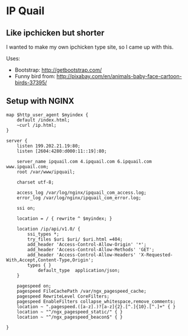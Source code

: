 # IP Quail #

## Like ipchicken but shorter ##

I wanted to make my own ipchicken type site, so I came up with this.

Uses:

*	Bootstrap: http://getbootstrap.com/
*	Funny bird from: http://pixabay.com/en/animals-baby-face-cartoon-birds-37395/

## Setup with NGINX ##


```
map $http_user_agent $myindex {
	default /index.html;
	~curl /ip.html;
}

server {
	listen 199.202.21.19:80; 
	listen [2604:4280:d000:11::19]:80;

	server_name ipquail.com 4.ipquail.com 6.ipquail.com www.ipquail.com;
	root /var/www/ipquail;

	charset utf-8;

	access_log /var/log/nginx/ipquail_com_access.log;
	error_log /var/log/nginx/ipquail_com_error.log;

	ssi on;

	location = / { rewrite ^ $myindex; }

	location /ip/api/v1.0/ {
		ssi_types *;
		try_files $uri $uri/ $uri.html =404;
		add_header 'Access-Control-Allow-Origin' '*';
		add_header 'Access-Control-Allow-Methods' 'GET';
		add_header 'Access-Control-Allow-Headers' 'X-Requested-With,Accept,Content-Type,Origin';
		types { } 
			default_type  application/json;
	}

    pagespeed on;
    pagespeed FileCachePath /var/ngx_pagespeed_cache;
    pagespeed RewriteLevel CoreFilters;
    pagespeed EnableFilters collapse_whitespace,remove_comments;
    location ~ ".pagespeed.([a-z].)?[a-z]{2}.[^.]{10}.[^.]+" { }
    location ~ "^/ngx_pagespeed_static/" { }
    location ~ "^/ngx_pagespeed_beacon$" { }

}

```
